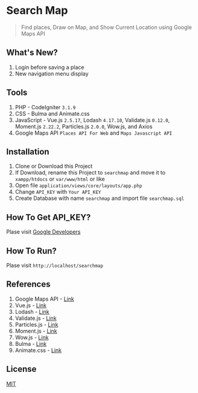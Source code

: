# Search Map
> Find places, Draw on Map, and Show Current Location using Google Maps API

## What's New?
1. Login before saving a place
2. New navigation menu display

## Tools
1. PHP - CodeIgniter `3.1.9`
2. CSS - Bulma and Animate.css
3. JavaScript - Vue.js `2.5.17`, Lodash `4.17.10`, Validate.js `0.12.0`, Moment.js `2.22.2`, Particles.js `2.0.0`, Wow.js, and Axios
4. Google Maps API `Places API For Web` and `Maps Javascript API`

## Installation
1. Clone or Download this Project
2. If Download, rename this Project to `searchmap` and move it to `xampp/htdocs` or `var/www/html` or like
3. Open file `application/views/core/layouts/app.php`
4. Change `API_KEY` with `Your API_KEY`
5. Create Database with name `searchmap` and import file `searchmap.sql`

## How To Get API_KEY?
Plase visit [Google Developers](https://developers.google.com/maps/documentation/javascript/get-api-key)

## How To Run?
Plase visit `http://localhost/searchmap`

## References
1. Google Maps API - [Link](https://developers.google.com/maps/documentation)
2. Vue.js - [Link](https://vuejs.org)
3. Lodash - [Link](https://lodash.com)
4. Validate.js - [Link](https://validatejs.org)
5. Particles.js - [Link](https://github.com/VincentGarreau/particles.js)
6. Moment.js - [Link](https://momentjs.com)
7. Wow.js - [Link](https://wowjs.uk)
8. Bulma - [Link](https://bulma.io)
9. Animate.css - [Link](https://daneden.github.io/animate.css)

## License
[MIT](https://github.com/andriannus/searchmap/blob/master/LICENSE)